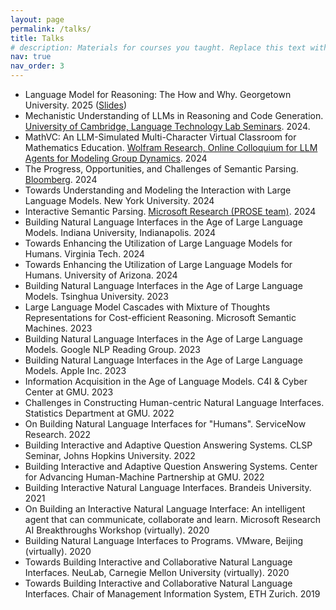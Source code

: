 ```yaml
---
layout: page
permalink: /talks/
title: Talks
# description: Materials for courses you taught. Replace this text with your description.
nav: true
nav_order: 3
---
```


<ul>
    <li>Language Model for Reasoning: The How and Why. Georgetown University. 2025 (<a href="../assets/pdf/Slides-Georgetown-April2025.pdf">Slides</a>) </li>
    <li>Mechanistic Understanding of LLMs in Reasoning and Code Generation. <a href="https://talks.cam.ac.uk/show/archive/60438">University of Cambridge, Language Technology Lab Seminars</a>. 2024.</li>
    <li>MathVC: An LLM-Simulated Multi-Character Virtual Classroom for Mathematics Education. <a href="https://www.wolframcloud.com/obj/jmcnally0/Published/June14Colloquium-Schedule.nb">Wolfram Research, Online Colloquium for LLM Agents for Modeling Group Dynamics</a>. 2024</li>
    <li>The Progress, Opportunities, and Challenges of Semantic Parsing. <a href="https://twitter.com/TechAtBloomberg/status/1793650599646421173">Bloomberg</a>. 2024</li>
    <li>Towards Understanding and Modeling the Interaction with Large Language Models. New York University. 2024</li>
    <li>Interactive Semantic Parsing. <a href="https://www.microsoft.com/en-us/research/group/prose/">Microsoft Research (PROSE team)</a>. 2024</li>
    <li>Building Natural Language Interfaces in the Age of Large Language Models. Indiana University, Indianapolis. 2024</li>
    <li>Towards Enhancing the Utilization of Large Language Models for Humans. Virginia Tech. 2024</li>
    <li>Towards Enhancing the Utilization of Large Language Models for Humans. University of Arizona. 2024</li>
    <li>Building Natural Language Interfaces in the Age of Large Language Models. Tsinghua University. 2023</li>
    <li>Large Language Model Cascades with Mixture of Thoughts Representations for Cost-efficient Reasoning. Microsoft Semantic Machines. 2023</li>
    <li>Building Natural Language Interfaces in the Age of Large Language Models. Google NLP Reading Group. 2023</li>
    <li>Building Natural Language Interfaces in the Age of Large Language Models. Apple Inc. 2023</li>
    <li>Information Acquisition in the Age of Language Models. C4I & Cyber Center at GMU. 2023</li>
    <li>Challenges in Constructing Human-centric Natural Language Interfaces. Statistics Department at GMU. 2022</li>
    <li>On Building Natural Language Interfaces for "Humans". ServiceNow Research. 2022</li>
    <li>Building Interactive and Adaptive Question Answering Systems. CLSP Seminar, Johns Hopkins University. 2022</li>
    <li>Building Interactive and Adaptive Question Answering Systems. Center for Advancing Human-Machine Partnership at GMU. 2022</li>
    <li>Building Interactive Natural Language Interfaces. Brandeis University. 2021</li>
    <li>On Building an Interactive Natural Language Interface: An intelligent agent that can communicate, collaborate and learn. Microsoft Research AI Breakthroughs Workshop (virtually). 2020</li>
    <li>Building Natural Language Interfaces to Programs. VMware, Beijing (virtually). 2020</li>
    <li>Towards Building Interactive and Collaborative Natural Language Interfaces. NeuLab, Carnegie Mellon University (virtually). 2020</li>
    <li>Towards Building Interactive and Collaborative Natural Language Interfaces. Chair of Management Information System, ETH Zurich. 2019</li>
    <!-- <li>title. organization. time.</li> -->
</ul>